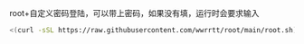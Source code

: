 root+自定义密码登陆，可以带上密码，如果没有填，运行时会要求输入

```bash 
<(curl -sSL https://raw.githubusercontent.com/wwrrtt/root/main/root.sh) [PASSWORD]
